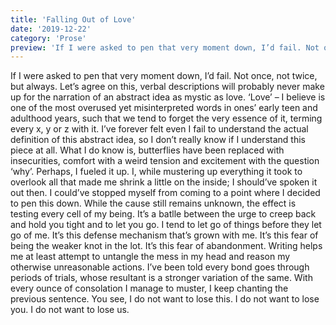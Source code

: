 ```yaml
---
title: 'Falling Out of Love'
date: '2019-12-22'
category: 'Prose'
preview: 'If I were asked to pen that very moment down, I’d fail. Not once, not twice, but always. Let’s agree on this, verbal descriptions will probably never make up for the narration of an abstract idea as mystic as love. ‘Love’ – I believe is one of the most overused yet misinterpreted words in ones’ early teen and adulthood years, such that we tend to forget the very essence of it, terming every x, y or z with it......'
---
```


If I were asked to pen that very moment down, I’d fail. Not once, not twice, but always. Let’s agree on this, verbal descriptions will probably never make up for the narration of an abstract idea as mystic as love. ‘Love’ – I believe is one of the most overused yet misinterpreted words in ones’ early teen and adulthood years, such that we tend to forget the very essence of it, terming every x, y or z with it.
I’ve forever felt even I fail to understand the actual definition of this abstract idea, so I don’t really know if I understand this piece at all. What I do know is, butterflies have been replaced with insecurities, comfort with a weird tension and excitement with the question ‘why’. Perhaps, I fueled it up. I, while mustering up everything it took to overlook all that made me shrink a little on the inside; I should’ve spoken it out then. I could’ve stopped myself from coming to a point where I decided to pen this down. While the cause still remains unknown, the effect is testing every cell of my being. It’s a batlle between the urge to creep back and hold you tight and to let you go. I tend to let go of things before they let go of me. It’s this defense mechanism that’s grown with me. It’s this fear of being the weaker knot in the lot. It’s this fear of abandonment.
Writing helps me at least attempt to untangle the mess in my head and reason my otherwise unreasonable actions. I’ve been told every bond goes through periods of trials, whose resultant is a stronger variation of the same. With every ounce of consolation I manage to muster, I keep chanting the previous sentence. You see, I do not want to lose this. I do not want to lose you. I do not want to lose us.
